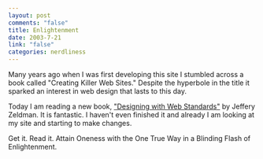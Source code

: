 ```yaml
--- 
layout: post
comments: "false"
title: Enlightenment
date: 2003-7-21
link: "false"
categories: nerdliness
---
```

Many years ago when I was first developing this site I stumbled across a book called "Creating Killer Web Sites." Despite the hyperbole in the title it sparked an interest in web design that lasts to this day.

Today I am reading a new book, <a href="http://www.zeldman.com/dwws/" target="_blank">"Designing with Web Standards"</a> by Jeffery Zeldman. It is fantastic. I haven't even finished it and already I am looking at my site and starting to make changes.

Get it. Read it. Attain Oneness with the One True Way in a Blinding Flash of Enlightenment.
